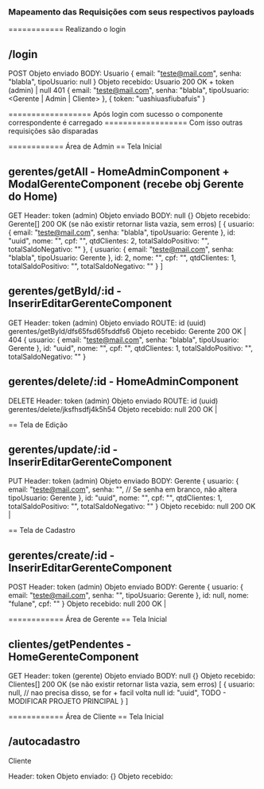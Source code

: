 ### Mapeamento das Requisições com seus respectivos payloads

============ Realizando o login
## /login
POST
Objeto enviado BODY: Usuario
{
    email: "teste@mail.com",
    senha: "blabla",
    tipoUsuario: null
}
Objeto recebido: Usuario 200 OK + token (admin) | null 401
{
    email: "teste@mail.com",
    senha: "blabla",
    tipoUsuario: <Gerente | Admin | Cliente>
},
{ token: "uashiuasfiubafuis" }

================== Após login com sucesso o componente correspondente é carregado
================== Com isso outras requisições são disparadas

============ Área de Admin
== Tela Inicial
## gerentes/getAll - HomeAdminComponent + ModalGerenteComponent (recebe obj Gerente do Home)
GET
Header: token (admin)
Objeto enviado BODY: null
{}
Objeto recebido: Gerente[] 200 OK (se não existir retornar lista vazia, sem erros)
[
    {
        usuario: {
            email: "teste@mail.com",
            senha: "blabla",
            tipoUsuario: Gerente
        },
        id: "uuid",
        nome: "",
        cpf: "",
        qtdClientes: 2,
        totalSaldoPositivo: "",
        totalSaldoNegativo: ""
    },
    {
        usuario: {
            email: "teste@mail.com",
            senha: "blabla",
            tipoUsuario: Gerente
        },
        id: 2,
        nome: "",
        cpf: "",
        qtdClientes: 1,
        totalSaldoPositivo: "",
        totalSaldoNegativo: ""
    }
]

## gerentes/getById/:id - InserirEditarGerenteComponent
GET
Header: token (admin)
Objeto enviado ROUTE: id (uuid)
gerentes/getById/dfs65fsd65fsddfs6
Objeto recebido: Gerente 200 OK | 404
{
    usuario: {
        email: "teste@mail.com",
        senha: "blabla",
        tipoUsuario: Gerente
    },
    id: "uuid",
    nome: "",
    cpf: "",
    qtdClientes: 1,
    totalSaldoPositivo: "",
    totalSaldoNegativo: ""
}

## gerentes/delete/:id - HomeAdminComponent
DELETE
Header: token (admin)
Objeto enviado ROUTE: id (uuid)
gerentes/delete/jksfhsdfj4k5h54
Objeto recebido: null 200 OK | <erro>

== Tela de Edição
## gerentes/update/:id - InserirEditarGerenteComponent
PUT
Header: token (admin)
Objeto enviado BODY: Gerente
{
    usuario: {
        email: "teste@mail.com",
        senha: "",                      // Se senha em branco, não altera
        tipoUsuario: Gerente
    },
    id: "uuid",
    nome: "",
    cpf: "",
    qtdClientes: 1,
    totalSaldoPositivo: "",
    totalSaldoNegativo: ""
}
Objeto recebido: null 200 OK | <erro>

== Tela de Cadastro
## gerentes/create/:id - InserirEditarGerenteComponent
POST
Header: token (admin)
Objeto enviado BODY: Gerente
{
    usuario: {
        email: "teste@mail.com",
        senha: "",
        tipoUsuario: Gerente
    },
    id: null,
    nome: "fulane",
    cpf: ""
}
Objeto recebido: null 200 OK | <erro>

============ Área de Gerente
== Tela Inicial
## clientes/getPendentes - HomeGerenteComponent
GET
Header: token (gerente)
Objeto enviado BODY: null
{}
Objeto recebido: Clientes[] 200 OK (se não existir retornar lista vazia, sem erros)
[
    {
        usuario: null,                   // nao precisa disso, se for + facil volta null
        id: "uuid",
        TODO - MODIFICAR PROJETO PRINCIPAL
    }
]

============ Área de Cliente
== Tela Inicial

## /autocadastro
Cliente

Header: token
Objeto enviado: 
{}
Objeto recebido: 